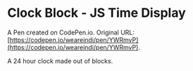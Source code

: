 # Clock Block - JS Time Display

A Pen created on CodePen.io. Original URL: [https://codepen.io/weareindi/pen/YWRmvP](https://codepen.io/weareindi/pen/YWRmvP).

A 24 hour clock made out of blocks.